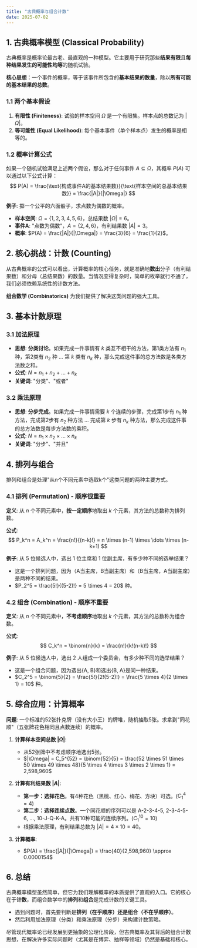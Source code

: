 ```yaml
---
title: "古典概率与组合计数"
date: 2025-07-02
---
```


## 1. 古典概率模型 (Classical Probability)

古典概率是概率论最古老、最直观的一种模型。它主要用于研究那些**结果有限**且**每种结果发生的可能性均等**的随机试验。

**核心思想**：一个事件的概率，等于该事件所包含的**基本结果的数量**，除以**所有可能的基本结果的总数**。

### 1.1 两个基本假设

1. **有限性 (Finiteness)**: 试验的样本空间 $\Omega$ 是一个有限集。样本点的总数记为 $|\Omega|$。
2. **等可能性 (Equal Likelihood)**: 每个基本事件（单个样本点）发生的概率是相等的。

### 1.2 概率计算公式

如果一个随机试验满足上述两个假设，那么对于任何事件 $A \subseteq \Omega$，其概率 $P(A)$ 可以通过以下公式计算：
$$ P(A) = \frac{\text{构成事件A的基本结果数}}{\text{样本空间的总基本结果数}} = \frac{|A|}{|\Omega|} $$

**例子**:
掷一个公平的六面骰子，求点数为偶数的概率。

* **样本空间**: $\Omega = \{1, 2, 3, 4, 5, 6\}$，总结果数 $|\Omega| = 6$。
* **事件A**: "点数为偶数"，$A = \{2, 4, 6\}$，有利结果数 $|A| = 3$。
* **概率**: $P(A) = \frac{|A|}{|\Omega|} = \frac{3}{6} = \frac{1}{2}$。

## 2. 核心挑战：计数 (Counting)

从古典概率的公式可以看出，计算概率的核心任务，就是准确地**数出**分子（有利结果数）和分母（总结果数）的数量。当情况变得复杂时，简单的枚举就行不通了，我们必须依赖系统性的计数方法。

**组合数学 (Combinatorics)** 为我们提供了解决这类问题的强大工具。

## 3. 基本计数原理

### 3.1 加法原理

* **思想**: **分类讨论**。如果完成一件事情有 $k$ 类互不相干的方法，第1类方法有 $n_1$ 种，第2类有 $n_2$ 种 ... 第 $k$ 类有 $n_k$ 种，那么完成这件事的总方法数是各类方法数之和。
* **公式**: $N = n_1 + n_2 + \dots + n_k$
* **关键词**: "分类"、"或者"

### 3.2 乘法原理

* **思想**: **分步完成**。如果完成一件事情需要 $k$ 个连续的步骤，完成第1步有 $n_1$ 种方法，完成第2步有 $n_2$ 种方法 ... 完成第 $k$ 步有 $n_k$ 种方法，那么完成这件事的总方法数是每步方法数的乘积。
* **公式**: $N = n_1 \times n_2 \times \dots \times n_k$
* **关键词**: "分步"、"并且"

## 4. 排列与组合

排列和组合是处理"从n个不同元素中选取k个"这类问题的两种主要方式。

### 4.1 排列 (Permutation) - 顺序很重要

**定义**: 从 $n$ 个不同元素中，**按一定顺序**地取出 $k$ 个元素，其方法的总数称为排列数。

**公式**:
$$ P_k^n = A_k^n = \frac{n!}{(n-k)!} = n \times (n-1) \times \dots \times (n-k+1) $$

**例子**: 从 5 位候选人中，选出 1 位主席和 1 位副主席，有多少种不同的选举结果？

* 这是一个排列问题，因为（A当主席，B当副主席）和（B当主席，A当副主席）是两种不同的结果。
* $P_2^5 = \frac{5!}{(5-2)!} = 5 \times 4 = 20$ 种。

### 4.2 组合 (Combination) - 顺序不重要

**定义**: 从 $n$ 个不同元素中，**不考虑顺序**地取出 $k$ 个元素，其方法的总数称为组合数。

**公式**:
$$ C_k^n = \binom{n}{k} = \frac{n!}{k!(n-k)!} $$

**例子**: 从 5 位候选人中，选出 2 人组成一个委员会，有多少种不同的选举结果？

* 这是一个组合问题，因为选出{A, B}和选出{B, A}是同一种结果。
* $C_2^5 = \binom{5}{2} = \frac{5!}{2!(5-2)!} = \frac{5 \times 4}{2 \times 1} = 10$ 种。

## 5. 综合应用：计算概率

**问题**: 一个标准的52张扑克牌（没有大小王）的牌堆，随机抽取5张。求拿到"同花顺"（五张牌花色相同且点数连续）的概率。

1. **计算样本空间总数 $|\Omega|$**:
    * 从52张牌中不考虑顺序地选出5张。
    * $|\Omega| = C_5^{52} = \binom{52}{5} = \frac{52 \times 51 \times 50 \times 49 \times 48}{5 \times 4 \times 3 \times 2 \times 1} = 2,598,960$

2. **计算有利结果数 $|A|$**:
    * **第一步：选择花色**。有4种花色（黑桃、红心、梅花、方块）可选。($C_1^4 = 4$)
    * **第二步：选择连续点数**。一个同花顺的序列可以是 A-2-3-4-5, 2-3-4-5-6, ..., 10-J-Q-K-A。共有10种可能的连续序列。($C_1^{10} = 10$)
    * 根据乘法原理，有利结果总数为 $|A| = 4 \times 10 = 40$。

3. **计算概率**:
    * $P(A) = \frac{|A|}{|\Omega|} = \frac{40}{2,598,960} \approx 0.0000154$

## 6. 总结

古典概率模型虽然简单，但它为我们理解概率的本质提供了直观的入口。它的核心在于**计数**，而组合数学中的**排列**和**组合**是完成计数的关键工具。

* 遇到问题时，首先要判断是**排列（在乎顺序）**还是**组合（不在乎顺序）**。
* 然后利用加法原理（分类）和乘法原理（分步）来构建计数策略。

尽管现代概率论已经发展到更抽象的公理化阶段，但古典概率及其背后的组合计数思想，在解决许多实际问题时（尤其是在博弈、抽样等领域）仍然是基础和核心。
